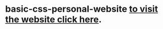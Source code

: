 # basic-css-personal-website [to visit the website click here](https://nishilnayak.github.io/basic-css-personal-website/).
